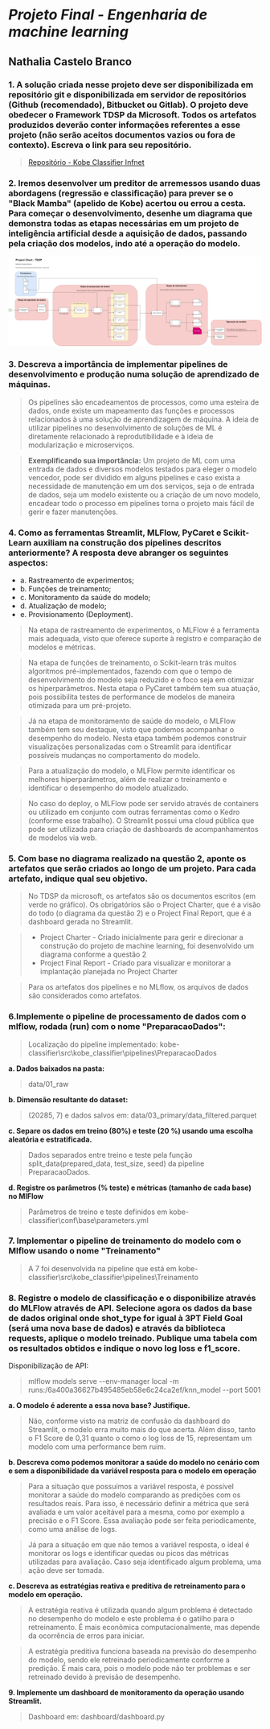 # ***Projeto Final - Engenharia de machine learning***
## Nathalia Castelo Branco 

### **1. A solução criada nesse projeto deve ser disponibilizada em repositório git e disponibilizada em servidor de repositórios (Github (recomendado), Bitbucket ou Gitlab). O projeto deve obedecer o Framework TDSP da Microsoft. Todos os artefatos produzidos deverão conter informações referentes a esse projeto (não serão aceitos documentos vazios ou fora de contexto). Escreva o link para seu repositório.**

> [Repositório - Kobe Classifier Infnet](https://github.com/nathaliacastelobranco/kobe-classifier)


### **2. Iremos desenvolver um preditor de arremessos usando duas abordagens (regressão e classificação) para prever se o "Black Mamba" (apelido de Kobe) acertou ou errou a cesta. Para começar o desenvolvimento, desenhe um diagrama que demonstra todas as etapas necessárias em um projeto de inteligência artificial desde a aquisição de dados, passando pela criação dos modelos, indo até a operação do modelo.**

![Diagrama de um projeto de Inteligência Artificial](https://github.com/nathaliacastelobranco/kobe-classifier/blob/main/kobe-classifier/docs/ProjectCharter_DrawIO_NathaliaCasteloBranco.jpg?raw=true)

### **3. Descreva a importância de implementar pipelines de desenvolvimento e produção numa solução de aprendizado de máquinas.**

> Os pipelines são encadeamentos de processos, como uma esteira de dados, onde existe um mapeamento das funções e processos relacionados à uma solução de aprendizagem de máquina. A ideia de utilizar pipelines no desenvolvimento de soluções de ML é diretamente relacionado à reprodutibilidade e à ideia de modularização e microserviços. 

> **Exemplificando sua importância:** Um projeto de ML com uma entrada de dados e diversos modelos testados para eleger o modelo vencedor, pode ser dividido em alguns pipelines e caso exista a necessidade de manutenção em um dos serviços, seja o de entrada de dados, seja um modelo existente ou a criação de um novo modelo, encadear todo o processo em pipelines torna o projeto mais fácil de gerir e fazer manutenções.

### **4. Como as ferramentas Streamlit, MLFlow, PyCaret e Scikit-Learn auxiliam na construção dos pipelines descritos anteriormente? A resposta deve abranger os seguintes aspectos:**

- a. Rastreamento de experimentos;
- b. Funções de treinamento;
- c. Monitoramento da saúde do modelo;
- d. Atualização de modelo;
- e. Provisionamento (Deployment).

> Na etapa de rastreamento de experimentos, o MLFlow é a ferramenta mais adequada, visto que oferece suporte à registro e comparação de modelos e métricas.

> Na etapa de funções de treinamento, o Scikit-learn trás muitos algoritmos pré-implementados, fazendo com que o tempo de desenvolvimento do modelo seja reduzido e o foco seja em otimizar os hiperparâmetros. Nesta etapa o PyCaret também tem sua atuação, pois possibilita testes de performance de modelos de maneira otimizada para um pré-projeto.

> Já na etapa de monitoramento de saúde do modelo, o MLFlow também tem seu destaque, visto que podemos acompanhar o desempenho do modelo. Nesta etapa também podemos construir visualizações personalizadas com o Streamlit para identificar possíveis mudanças no comportamento do modelo.

> Para a atualização do modelo, o MLFlow permite identificar os melhores hiperparâmetros, além de realizar o treinamento e identificar o desempenho do modelo atualizado.

> No caso do deploy, o MLFlow pode ser servido através de containers ou utilizado em conjunto com outras ferramentas como o Kedro (conforme esse trabalho). O Streamlit possui uma cloud pública que pode ser utilizada para criação de dashboards de acompanhamentos de modelos via web. 

### **5. Com base no diagrama realizado na questão 2, aponte os artefatos que serão criados ao longo de um projeto. Para cada artefato, indique qual seu objetivo.**

> No TDSP da microsoft, os artefatos são os documentos escritos (em verde no gráfico). Os obrigatórios são o Project Charter, que é a visão do todo (o diagrama da questão 2) e o Project Final Report, que é a dashboard gerada no Streamlit.

> * Project Charter - Criado inicialmente para gerir e direcionar a construção do projeto de machine learning, foi desenvolvido um diagrama conforme a questão 2
> * Project Final Report - Criado para visualizar e monitorar a implantação planejada no Project Charter

> Para os artefatos dos pipelines e no MLflow, os arquivos de dados são considerados como artefatos.

### **6.Implemente o pipeline de processamento de dados com o mlflow, rodada (run) com o nome "PreparacaoDados":**

> Localização do pipeline implementado: kobe-classifier\src\kobe_classifier\pipelines\PreparacaoDados

**a. Dados baixados na pasta:** 
> data/01_raw

**b. Dimensão resultante do dataset:** 
> (20285, 7) e dados salvos em: data/03_primary/data_filtered.parquet

**c. Separe os dados em treino (80%) e teste (20 %) usando uma escolha aleatória e estratificada.**
> Dados separados entre treino e teste pela função split_data(prepared_data, test_size, seed) da pipeline PreparacaoDados.

**d. Registre os parâmetros (% teste) e métricas (tamanho de cada base) no MlFlow**

> Parâmetros de treino e teste definidos em kobe-classifier\conf\base\parameters.yml

### **7. Implementar o pipeline de treinamento do modelo com o Mlflow usando o nome "Treinamento"**

> A 7 foi desenvolvida na pipeline que está em kobe-classifier\src\kobe_classifier\pipelines\Treinamento

### **8. Registre o modelo de classificação e o disponibilize através do MLFlow através de API. Selecione agora os dados da base de dados original onde shot_type for igual à 3PT Field Goal (será uma nova base de dados) e através da biblioteca requests, aplique o modelo treinado. Publique uma tabela com os resultados obtidos e indique o novo log loss e f1_score.**

Disponibilização de API:
> mlflow models serve --env-manager local -m runs:/6a400a36627b495485eb58e6c24ca2ef/knn_model --port 5001

**a. O modelo é aderente a essa nova base? Justifique.**
> Não, conforme visto na matriz de confusão da dashboard do Streamlit, o modelo erra muito mais do que acerta. Além disso, tanto o F1 Score de 0,31 quanto o como o log loss de 15, representam um modelo com uma performance bem ruim.

**b. Descreva como podemos monitorar a saúde do modelo no cenário com e sem a disponibilidade da variável resposta para o modelo em operação**

> Para a situação que possuímos a variável resposta, é possível monitorar a saúde do modelo comparando as predições com os resultados reais. Para isso, é necessário definir a métrica que será avaliada e um valor aceitável para a mesma, como por exemplo a precisão e o F1 Score. Essa avaliação pode ser feita periodicamente, como uma análise de logs.

> Já para a situação em que não temos a variável resposta, o ideal é monitorar os logs e identificar quedas ou picos das métricas utilizadas para avaliação. Caso seja identificado algum problema, uma ação deve ser tomada. 

**c. Descreva as estratégias reativa e preditiva de retreinamento para o modelo em operação.**

> A estratégia reativa é utilizada quando algum problema é detectado no desempenho do modelo e este problema é o gatilho para o retreinamento. É mais econômica computacionalmente, mas depende da ocorrência de erros para iniciar.

> A estratégia preditiva funciona baseada na previsão do desempenho do modelo, sendo ele retreinado periodicamente conforme a predição. É mais cara, pois o modelo pode não ter problemas e ser retreinado devido à previsão de desempenho.

**9. Implemente um dashboard de monitoramento da operação usando Streamlit.**

> Dashboard em: dashboard/dashboard.py